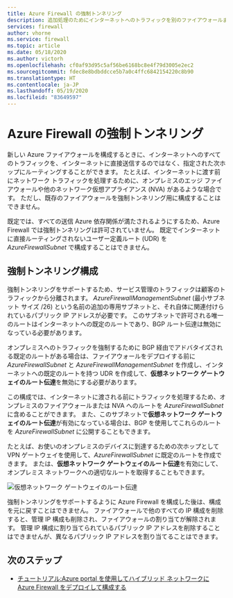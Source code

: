 ```yaml
---
title: Azure Firewall の強制トンネリング
description: 追加処理のためにインターネットへのトラフィックを別のファイアウォールまたはネットワーク仮想アプライアンスにルーティングするように、強制トンネリングを構成することができます。
services: firewall
author: vhorne
ms.service: firewall
ms.topic: article
ms.date: 05/18/2020
ms.author: victorh
ms.openlocfilehash: cf0af93d95c5af56be6168bc8e4f79d3005e2ec2
ms.sourcegitcommit: fdec8e8bdbddcce5b7a0c4ffc6842154220c8b90
ms.translationtype: HT
ms.contentlocale: ja-JP
ms.lasthandoff: 05/19/2020
ms.locfileid: "83649597"
---
```

# <a name="azure-firewall-forced-tunneling"></a>Azure Firewall の強制トンネリング

新しい Azure ファイアウォールを構成するときに、インターネットへのすべてのトラフィックを、インターネットに直接送信するのではなく、指定された次ホップにルーティングすることができます。 たとえば、インターネットに渡す前にネットワーク トラフィックを処理するために、オンプレミスのエッジ ファイアウォールや他のネットワーク仮想アプライアンス (NVA) があるような場合です。 ただし、既存のファイアウォールを強制トンネリング用に構成することはできません。

既定では、すべての送信 Azure 依存関係が満たされるようにするため、Azure Firewall では強制トンネリングは許可されていません。 既定でインターネットに直接ルーティングされないユーザー定義ルート (UDR) を *AzureFirewallSubnet* で構成することはできません。

## <a name="forced-tunneling-configuration"></a>強制トンネリング構成

強制トンネリングをサポートするため、サービス管理のトラフィックは顧客のトラフィックから分離されます。 *AzureFirewallManagementSubnet* (最小サブネット サイズ /26) という名前の追加の専用サブネットと、それ自体に関連付けられているパブリック IP アドレスが必要です。 このサブネットで許可される唯一のルートはインターネットへの既定のルートであり、BGP ルート伝達は無効になっている必要があります。

オンプレミスへのトラフィックを強制するために BGP 経由でアドバタイズされる既定のルートがある場合は、ファイアウォールをデプロイする前に *AzureFirewallSubnet* と *AzureFirewallManagementSubnet* を作成し、インターネットへの既定のルートを持つ UDR を作成して、**仮想ネットワーク ゲートウェイのルート伝達**を無効にする必要があります。

この構成では、インターネットに渡される前にトラフィックを処理するため、オンプレミスのファイアウォールまたは NVA へのルートを *AzureFirewallSubnet* に含めることができます。 また、このサブネットで**仮想ネットワーク ゲートウェイのルート伝達**が有効になっている場合は、BGP を使用してこれらのルートを *AzureFirewallSubnet* に公開することもできます。

たとえば、お使いのオンプレミスのデバイスに到達するための次ホップとして VPN ゲートウェイを使用して、*AzureFirewallSubnet* に既定のルートを作成できます。 または、**仮想ネットワーク ゲートウェイのルート伝達**を有効にして、オンプレミス ネットワークへの適切なルートを取得することもできます。

![仮想ネットワーク ゲートウェイのルート伝達](media/forced-tunneling/route-propagation.png)

強制トンネリングをサポートするように Azure Firewall を構成した後は、構成を元に戻すことはできません。 ファイアウォールで他のすべての IP 構成を削除すると、管理 IP 構成も削除され、ファイアウォールの割り当てが解除されます。 管理 IP 構成に割り当てられているパブリック IP アドレスを削除することはできませんが、異なるパブリック IP アドレスを割り当てることはできます。

## <a name="next-steps"></a>次のステップ

- [チュートリアル:Azure portal を使用してハイブリッド ネットワークに Azure Firewall をデプロイして構成する](tutorial-hybrid-portal.md)
